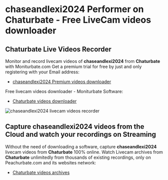 # chaseandlexi2024 Performer on Chaturbate - Free LiveCam videos downloader

## Chaturbate Live Videos Recorder

Monitor and record livecam videos of **chaseandlexi2024** from **Chaturbate** with Moniturbate.com
Get a premium trial for free by just and only registering with your Email address:
* [chaseandlexi2024 Premium videos downloader](https://moniturbate.com/request-demo-licence-key.html)

Free livecam videos downloader - Moniturbate Software:
* [Chaturbate videos downloader](https://moniturbate.com/moniturbate-download-software.html)

![chaseandlexi2024 livecam videos recorder](https://peachurnet.com/templates/moniturbate-software.png)


## Capture chaseandlexi2024 videos from the Cloud and watch your recordings on Streaming

Without the need of downloading a software, capture **chaseandlexi2024** livecam videos from **Chaturbate** 100% online.
Watch Livecam archives from **Chaturbate** unlimitedly from thousands of existing recordings, only on Peachurbate.com and its websites network:
* [Chaturbate videos archives](https://peachurnet.com/)